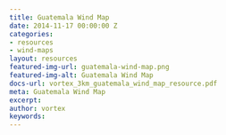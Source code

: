 ```yaml
---
title: Guatemala Wind Map
date: 2014-11-17 00:00:00 Z
categories:
- resources
- wind-maps
layout: resources
featured-img-url: guatemala-wind-map.png
featured-img-alt: Guatemala Wind Map
docs-url: vortex_3km_guatemala_wind_map_resource.pdf
meta: Guatemala Wind Map
excerpt: 
author: vortex
keywords: 
---
```


